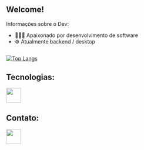 ## Welcome!

<div>
  <p>Informações sobre o Dev:</p>
  <ul>
    <li> 👨🏻‍💻 Apaixonado por desenvolvimento de software </li>
    <li> ⚙️ Atualmente backend / desktop </li>
  </ul>
</div>

## 
[![Top Langs](https://github-readme-stats.vercel.app/api/top-langs/?username=oliveira-alexander&layout=donut-vertical&bg_color=00000000)](https://github.com/anuraghazra/github-readme-stats)

## Tecnologias:

<div>
   <img width="40px" src="https://cdn.jsdelivr.net/gh/devicons/devicon@latest/icons/html5/html5-original-wordmark.svg" />
 
</div>

## Contato:
<div>
  <a src="https://www.linkedin.com/in/alexanderwoliveira/"> <img width="40px" src="https://cdn.jsdelivr.net/gh/devicons/devicon@latest/icons/linkedin/linkedin-original.svg" /> </a>
</div>
